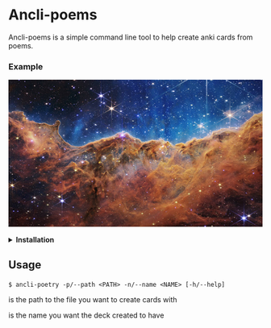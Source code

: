 # Ancli-poems

Ancli-poems is a simple command line tool to help create anki cards from poems.

### Example
![Example](example.png)

<details><summary><strong>Installation</strong></summary> 
<p> 

### Dependencies
#### *You will only need cargo and git for the installation process*

###Process

Git clone the repository and go into it

```console
$ git clone https://github.com/dazaisan99/ancli-poetry

$ cd ancli-poetry
```

Build the crate

```console
$ cargo build --release
```

Finally, move the executable in ```target/release``` to a directory in your path (e.g. /usr/bin/ for linux)
</p> 
</details>

## Usage

```console
$ ancli-poetry -p/--path <PATH> -n/--name <NAME> [-h/--help]
```

<PATH> is the path to the file you want to create cards with

<NAME> is the name you want the deck created to have